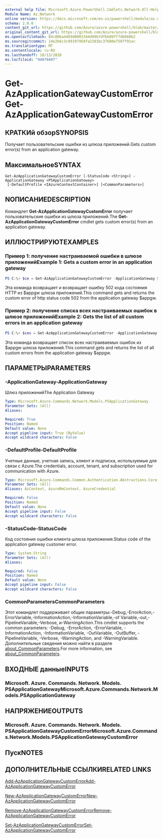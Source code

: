 ```yaml
---
external help file: Microsoft.Azure.PowerShell.Cmdlets.Network.dll-Help.xml
Module Name: Az.Network
online version: https://docs.microsoft.com/en-us/powershell/module/az.network/get-azapplicationgatewaycustomerror
schema: 2.0.0
content_git_url: https://github.com/Azure/azure-powershell/blob/master/src/Network/Network/help/Get-AzApplicationGatewayCustomError.md
original_content_git_url: https://github.com/Azure/azure-powershell/blob/master/src/Network/Network/help/Get-AzApplicationGatewayCustomError.md
ms.openlocfilehash: 84c80ba4469d8003344d99b7dfbb89ff7d6660b2
ms.sourcegitcommit: 1de2b6c3c99197958fa2101bc37680e7507f91ac
ms.translationtype: MT
ms.contentlocale: ru-RU
ms.lasthandoff: 10/13/2020
ms.locfileid: "94079497"
---
```

# <span data-ttu-id="891d1-101">Get-AzApplicationGatewayCustomError</span><span class="sxs-lookup"><span data-stu-id="891d1-101">Get-AzApplicationGatewayCustomError</span></span>

## <span data-ttu-id="891d1-102">КРАТКИй обзор</span><span class="sxs-lookup"><span data-stu-id="891d1-102">SYNOPSIS</span></span>
<span data-ttu-id="891d1-103">Получает пользовательские ошибки из шлюза приложений.</span><span class="sxs-lookup"><span data-stu-id="891d1-103">Gets custom error(s) from an application gateway.</span></span>

## <span data-ttu-id="891d1-104">Максимальное</span><span class="sxs-lookup"><span data-stu-id="891d1-104">SYNTAX</span></span>

```
Get-AzApplicationGatewayCustomError [-StatusCode <String>] -ApplicationGateway <PSApplicationGateway>
 [-DefaultProfile <IAzureContextContainer>] [<CommonParameters>]
```

## <span data-ttu-id="891d1-105">NОПИСАНИЕ</span><span class="sxs-lookup"><span data-stu-id="891d1-105">DESCRIPTION</span></span>
<span data-ttu-id="891d1-106">Командлет **Get-AzApplicationGatewayCustomError** получает пользовательские ошибки из шлюза приложений.</span><span class="sxs-lookup"><span data-stu-id="891d1-106">The **Get-AzApplicationGatewayCustomError** cmdlet gets custom error(s) from an application gateway.</span></span>

## <span data-ttu-id="891d1-107">ИЛЛЮСТРИРУЮТ</span><span class="sxs-lookup"><span data-stu-id="891d1-107">EXAMPLES</span></span>

### <span data-ttu-id="891d1-108">Пример 1: получение настраиваемой ошибки в шлюзе приложений</span><span class="sxs-lookup"><span data-stu-id="891d1-108">Example 1: Gets a custom error in an application gateway</span></span>
```powershell
PS C:\> $ce = Get-AzApplicationGatewayCustomError -ApplicationGateway $appgw -StatusCode HttpStatus502
```

<span data-ttu-id="891d1-109">Эта команда возвращает и возвращает ошибку 502 кода состояния HTTP из $appgw шлюза приложений.</span><span class="sxs-lookup"><span data-stu-id="891d1-109">This command gets and returns the custom error of http status code 502 from the application gateway $appgw.</span></span>

### <span data-ttu-id="891d1-110">Пример 2: получение списка всех настраиваемых ошибок в шлюзе приложений</span><span class="sxs-lookup"><span data-stu-id="891d1-110">Example 2: Gets the list of all custom errors in an application gateway</span></span>
```powershell
PS C:\> $ces = Get-AzApplicationGatewayCustomError -ApplicationGateway $appgw
```

<span data-ttu-id="891d1-111">Эта команда возвращает список всех настраиваемых ошибок из $appgw шлюза приложений.</span><span class="sxs-lookup"><span data-stu-id="891d1-111">This command gets and returns the list of all custom errors from the application gateway $appgw.</span></span>

## <span data-ttu-id="891d1-112">ПАРАМЕТРЫ</span><span class="sxs-lookup"><span data-stu-id="891d1-112">PARAMETERS</span></span>

### <span data-ttu-id="891d1-113">-ApplicationGateway</span><span class="sxs-lookup"><span data-stu-id="891d1-113">-ApplicationGateway</span></span>
<span data-ttu-id="891d1-114">Шлюз приложений</span><span class="sxs-lookup"><span data-stu-id="891d1-114">The Application Gateway</span></span>

```yaml
Type: Microsoft.Azure.Commands.Network.Models.PSApplicationGateway
Parameter Sets: (All)
Aliases:

Required: True
Position: Named
Default value: None
Accept pipeline input: True (ByValue)
Accept wildcard characters: False
```

### <span data-ttu-id="891d1-115">-DefaultProfile</span><span class="sxs-lookup"><span data-stu-id="891d1-115">-DefaultProfile</span></span>
<span data-ttu-id="891d1-116">Учетные данные, учетная запись, клиент и подписка, используемые для связи с Azure.</span><span class="sxs-lookup"><span data-stu-id="891d1-116">The credentials, account, tenant, and subscription used for communication with Azure.</span></span>

```yaml
Type: Microsoft.Azure.Commands.Common.Authentication.Abstractions.Core.IAzureContextContainer
Parameter Sets: (All)
Aliases: AzContext, AzureRmContext, AzureCredential

Required: False
Position: Named
Default value: None
Accept pipeline input: False
Accept wildcard characters: False
```

### <span data-ttu-id="891d1-117">-StatusCode</span><span class="sxs-lookup"><span data-stu-id="891d1-117">-StatusCode</span></span>
<span data-ttu-id="891d1-118">Код состояния ошибки клиента шлюза приложения.</span><span class="sxs-lookup"><span data-stu-id="891d1-118">Status code of the application gateway customer error.</span></span>

```yaml
Type: System.String
Parameter Sets: (All)
Aliases:

Required: False
Position: Named
Default value: None
Accept pipeline input: False
Accept wildcard characters: False
```

### <span data-ttu-id="891d1-119">CommonParameters</span><span class="sxs-lookup"><span data-stu-id="891d1-119">CommonParameters</span></span>
<span data-ttu-id="891d1-120">Этот командлет поддерживает общие параметры:-Debug,-ErrorAction,-ErrorVariable,-InformationAction,-InformationVariable,-of Variable,-out,-PipelineVariable,-Verbose, и-WarningAction.</span><span class="sxs-lookup"><span data-stu-id="891d1-120">This cmdlet supports the common parameters: -Debug, -ErrorAction, -ErrorVariable, -InformationAction, -InformationVariable, -OutVariable, -OutBuffer, -PipelineVariable, -Verbose, -WarningAction, and -WarningVariable.</span></span> <span data-ttu-id="891d1-121">Дополнительные сведения можно найти в разделе [about_CommonParameters](http://go.microsoft.com/fwlink/?LinkID=113216).</span><span class="sxs-lookup"><span data-stu-id="891d1-121">For more information, see [about_CommonParameters](http://go.microsoft.com/fwlink/?LinkID=113216).</span></span>

## <span data-ttu-id="891d1-122">ВХОДНЫЕ данные</span><span class="sxs-lookup"><span data-stu-id="891d1-122">INPUTS</span></span>

### <span data-ttu-id="891d1-123">Microsoft. Azure. Commands. Network. Models. PSApplicationGateway</span><span class="sxs-lookup"><span data-stu-id="891d1-123">Microsoft.Azure.Commands.Network.Models.PSApplicationGateway</span></span>

## <span data-ttu-id="891d1-124">НАПРЯЖЕНИЕ</span><span class="sxs-lookup"><span data-stu-id="891d1-124">OUTPUTS</span></span>

### <span data-ttu-id="891d1-125">Microsoft. Azure. Commands. Network. Models. PSApplicationGatewayCustomError</span><span class="sxs-lookup"><span data-stu-id="891d1-125">Microsoft.Azure.Commands.Network.Models.PSApplicationGatewayCustomError</span></span>

## <span data-ttu-id="891d1-126">Пуск</span><span class="sxs-lookup"><span data-stu-id="891d1-126">NOTES</span></span>

## <span data-ttu-id="891d1-127">ДОПОЛНИТЕЛЬНЫЕ ССЫЛКИ</span><span class="sxs-lookup"><span data-stu-id="891d1-127">RELATED LINKS</span></span>

[<span data-ttu-id="891d1-128">Add-AzApplicationGatewayCustomError</span><span class="sxs-lookup"><span data-stu-id="891d1-128">Add-AzApplicationGatewayCustomError</span></span>](./Add-AzApplicationGatewayCustomError.md)

[<span data-ttu-id="891d1-129">New-AzApplicationGatewayCustomError</span><span class="sxs-lookup"><span data-stu-id="891d1-129">New-AzApplicationGatewayCustomError</span></span>](./New-AzApplicationGatewayCustomError.md)

[<span data-ttu-id="891d1-130">Remove-AzApplicationGatewayCustomError</span><span class="sxs-lookup"><span data-stu-id="891d1-130">Remove-AzApplicationGatewayCustomError</span></span>](./Remove-AzApplicationGatewayCustomError.md)

[<span data-ttu-id="891d1-131">Set-AzApplicationGatewayCustomError</span><span class="sxs-lookup"><span data-stu-id="891d1-131">Set-AzApplicationGatewayCustomError</span></span>](./Set-AzApplicationGatewayCustomError.md)

